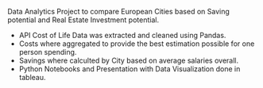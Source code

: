 Data Analytics Project to compare European Cities based on Saving potential and Real Estate Investment potential.
- API Cost of Life Data was extracted and cleaned using Pandas.
- Costs where aggregated to provide the best estimation possible for one person spending.
- Savings where calculted by City based on average salaries overall.
- Python Notebooks and Presentation with Data Visualization done in tableau. 
